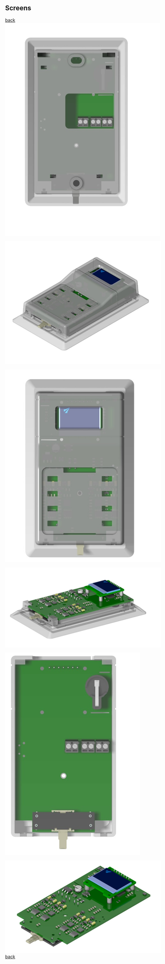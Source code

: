 ## Screens

[back](./)
![](1.jpg)

![](2.jpg)

![](3.jpg)

![](4.jpg)

![](5.jpg)

![](6.jpg)
[back](./)
